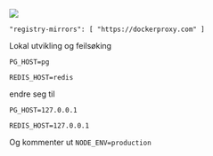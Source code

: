 ![](https://pub-b8db533c86124200a9d799bf3ba88099.r2.dev/2023/03/wbhiRD1.webp)

```
"registry-mirrors": [ "https://dockerproxy.com" ]
```

Lokal utvikling og feilsøking

```
PG_HOST=pg

REDIS_HOST=redis
```

endre seg til

```
PG_HOST=127.0.0.1

REDIS_HOST=127.0.0.1

```

Og kommenter ut `NODE_ENV=production`